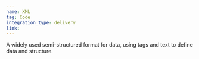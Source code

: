 ```yaml
---
name: XML
tag: Code
integration_type: delivery
link:
---
```

A widely used semi-structured format for data, using tags and text to define data and structure.
